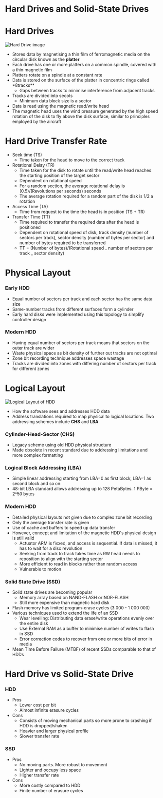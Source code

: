 # Hard Drives and Solid-State Drives

# Hard Drives

![Hard Drive image](https://sites.google.com/site/computerhardwaremaintenance000/_/rsrc/1468866353561/home/hard-disk/definition/hdd-diagram.jpg)

- Stores data by magnetising a thin film of ferromagnetic media on the circular disk known as the **platter**
- Each drive has one or more platters on a common spindle, covered with a thin magnetic film
- Platters rotate on a spindle at a constant rate
- Data is stored on the surface of the platter in concentric rings called \*8tracks\*\*
  - Gaps between tracks to minimise interference from adjacent tracks
- Tracks are divided into secots
  - Minimum data block size is a sector
- Data is read using the magnetic read/write head
- The magnetic head uses the wind pressure generated by the high speed rotation of the disk to fly above the disk surface, similar to principles employed by the aircraft

# Hard Drive Transfer Rate

- Seek time (TS)
  - Time taken for the head to move to the correct track
- Rotational Delay (TR)
  - Time taken for the disk to rotate until the read/write head reaches the starting position of the target sector
  - Dependent on rotational speed
  - For a random section, the average rotational delay is (0.5)/(Revolutions per seconds) seconds
  - The average rotation required for a random part of the disk is 1/2 a rotation
- Access Time (TA)
  - Time from request to the time the head is in position (TS + TR)
- Transfer Time (TT)
  - Time required to transfer the required data after the head is positioned
  - Dependent on rotational speed of disk, track density (number of sectors per track), sector density (number of bytes per sector) and number of bytes required to be transferred
  - TT = (Number of bytes)/(Rotational speed _ number of sectors per track _ sector density)

# Physical Layout

### Early HDD

- Equal number of sectors per track and each sector has the same data size
- Same-number tracks from different surfaces form a cylinder
- Early hard disks were implemented using this topology to simplify controller design

### Modern HDD

- Having equal number of sectors per track means that sectors on the outer track are wider
- Waste physical space as bit density of further out tracks are not optimal
- Zone bit recording technique addresses space wastage
- Tracks are divided into zones with differing number of sectors per track for different zones

# Logical Layout

![Logical Layout of HDD](https://venam.nixers.net/blog/assets/data_storage/chs_lba.gif)

- How the software sees and addresses HDD data
- Address translations required to map physical to logical locations. Two addressing schemes include **CHS** and **LBA**

### Cylinder-Head-Sector (CHS)

- Legacy scheme using old HDD physical structure
- Made obsolete in recent standard due to addressing limitations and more complex formatting

### Logical Block Addressing (LBA)

- Simple linear addressing starting from LBA=0 as first block, LBA=1 as second block and so on
- 48-bit LBA standard allows addressing up to 128 PetaBytes. 1 PByte = 2^50 bytes

### Modern HDD

- Detailed physical layouts not given due to complex zone bit recording
- Only the average transfer rate is given
- Use of cache and buffers to speed up data transfer
- However, concept and limitation of the magnetic HDD's physical design is still valid
  - Actuator ARM is fixxed, and access is sequential. If data is missed, it has to wait for a disc revolution
  - Seeking from track to track takes time as RW head needs to reposition to align with the starting sector
  - More efficient to read in blocks rather than random access
  - Vulnerable to motion

### Solid State Drive (SSD)

- Solid state drives are becoming popular
  - Memory array based on NAND-FLASH or NOR-FLASH
  - Still more expensive than magnetic hard disk
- Flash memory has limited program-erase cycles (3 000 - 1 000 000)
- Various techniques used to extend the life of an SSD
  - Wear levelling: Distributing data erase/write operations evenly over the entire disk
  - Use External RAM as a buffer to minimise number of writes to flash in SSD
  - Error correction codes to recover from one or more bits of error in media
- Mean Time Before Failure (MTBF) of recent SSDs comparable to that of HDDs

# Hard Drive vs Solid-State Drive

### HDD

- Pros
  - Lower cost per bit
  - Almost infinite erasure cycles
- Cons
  - Consists of moving mechanical parts so more prone to crashing if HDD is dropped/shaken
  - Heavier and larger physical profile
  - Slower transfer rate

### SSD

- Pros
  - No moving parts. More robust to movement
  - Lighter and occupy less space
  - Higher transfer rate
- Cons
  - More costly compared to HDD
  - Finite number of erasure cycles
